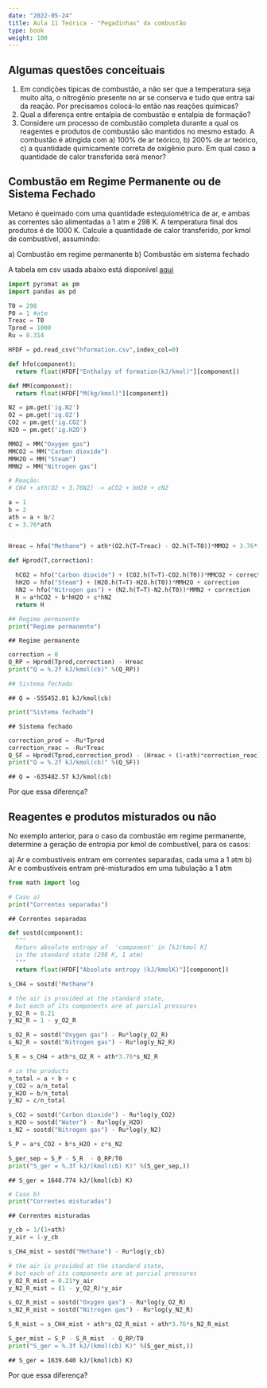 ```yaml
---
date: "2022-05-24"
title: Aula 11 Teórica - "Pegadinhas" da combustão
type: book
weight: 100
---
```


## Algumas questões conceituais

1. Em condições típicas de combustão, a não ser que a temperatura seja muito alta, o nitrogênio presente no ar se conserva e tudo que entra sai da reação. Por precisamos colocá-lo então nas reações químicas?
2. Qual a diferença entre entalpia de combustão e entalpia de formação?
3. Considere um processo de combustão completa durante a qual os reagentes e produtos de combustão são mantidos no mesmo estado. A combustão é atingida com a) 100% de ar teórico, b) 200% de ar teórico, c) a quantidade quimicamente correta de oxigênio puro. Em qual caso a quantidade de calor transferida será menor?

## Combustão em Regime Permanente ou de Sistema Fechado

Metano é queimado com uma quantidade estequiométrica de ar, e ambas as correntes são alimentadas a 1 atm e 298 K. A temperatura final dos produtos é de 1000 K. Calcule a quantidade de calor transferido, por kmol de combustível, assumindo:

a) Combustão em regime permanente
b) Combustão em sistema fechado

A tabela em csv usada abaixo está disponível [aqui](http://fpfortkamp.com/disciplinas/mte0001/hformation.csv)


```python
import pyromat as pm
import pandas as pd

T0 = 298
P0 = 1 #atm
Treac = T0
Tprod = 1000
Ru = 8.314

HFDF = pd.read_csv("hformation.csv",index_col=0)

def hfo(component):
  return float(HFDF["Enthalpy of formation(kJ/kmol)"][component])

def MM(component):
  return float(HFDF["M(kg/kmol)"][component])

N2 = pm.get('ig.N2')
O2 = pm.get('ig.O2')
CO2 = pm.get('ig.CO2')
H2O = pm.get('ig.H2O')

MMO2 = MM("Oxygen gas")
MMCO2 = MM("Carbon dioxide")
MMH2O = MM("Steam")
MMN2 = MM("Nitrogen gas")

# Reação:
# CH4 + ath(O2 + 3.76N2) -> aCO2 + bH20 + cN2

a = 1
b = 2
ath = a + b/2
c = 3.76*ath


Hreac = hfo("Methane") + ath*(O2.h(T=Treac) - O2.h(T=T0))*MMO2 + 3.76*(N2.h(T=Treac) - N2.h(T=T0))*MMN2

def Hprod(T,correction):
  
  hCO2 = hfo("Carbon dioxide") + (CO2.h(T=T)-CO2.h(T0))*MMCO2 + correction
  hH2O = hfo("Steam") + (H2O.h(T=T)-H2O.h(T0))*MMH2O + correction
  hN2 = hfo("Nitrogen gas") + (N2.h(T=T)-N2.h(T0))*MMN2 + correction
  H = a*hCO2 + b*hH2O + c*hN2
  return H

## Regime permanente
print("Regime permanente")
```

```
## Regime permanente
```

```python
correction = 0
Q_RP = Hprod(Tprod,correction) - Hreac
print("Q = %.2f kJ/kmol(cb)" %(Q_RP))

## Sistema fechado
```

```
## Q = -555452.01 kJ/kmol(cb)
```

```python
print("Sistema fechado")
```

```
## Sistema fechado
```

```python
correction_prod = -Ru*Tprod
correction_reac = -Ru*Treac
Q_SF = Hprod(Tprod,correction_prod) - (Hreac + (1+ath)*correction_reac)
print("Q = %.2f kJ/kmol(cb)" %(Q_SF))
```

```
## Q = -635482.57 kJ/kmol(cb)
```

Por que essa diferença?

## Reagentes e produtos misturados ou não

No exemplo anterior, para o caso da combustão em regime permanente, determine a geração de entropia por kmol de combustível, para os casos:

a) Ar e combustíveis entram em correntes separadas, cada uma a 1 atm
b) Ar e combustíveis entram pré-misturados em uma tubulação a 1 atm


```python
from math import log

# Caso a)
print("Correntes separadas")
```

```
## Correntes separadas
```

```python
def sostd(component):
  """
  Return absolute entropy of  'component' in [kJ/kmol K]
  in the standard state (298 K, 1 atm)
  """
  return float(HFDF["Absolute entropy (kJ/kmolK)"][component])

s_CH4 = sostd("Methane")

# the air is provided at the standard state, 
# but each of its components are at parcial pressures
y_O2_R = 0.21
y_N2_R = 1 - y_O2_R

s_O2_R = sostd("Oxygen gas") - Ru*log(y_O2_R)
s_N2_R = sostd("Nitrogen gas") - Ru*log(y_N2_R)

S_R = s_CH4 + ath*s_O2_R + ath*3.76*s_N2_R

# in the products
n_total = a + b + c
y_CO2 = a/n_total
y_H2O = b/n_total
y_N2 = c/n_total

s_CO2 = sostd("Carbon dioxide") - Ru*log(y_CO2)
s_H2O = sostd("Water") - Ru*log(y_H2O)
s_N2 = sostd("Nitrogen gas") - Ru*log(y_N2)

S_P = a*s_CO2 + b*s_H2O + c*s_N2

S_ger_sep = S_P - S_R  - Q_RP/T0
print("S_ger = %.3f kJ/(kmol(cb) K)" %(S_ger_sep,))
```

```
## S_ger = 1648.774 kJ/(kmol(cb) K)
```


```python
# Caso b)
print("Correntes misturadas")
```

```
## Correntes misturadas
```

```python
y_cb = 1/(1+ath)
y_air = 1-y_cb

s_CH4_mist = sostd("Methane") - Ru*log(y_cb)

# the air is provided at the standard state, 
# but each of its components are at parcial pressures
y_O2_R_mist = 0.21*y_air
y_N2_R_mist = (1 - y_O2_R)*y_air

s_O2_R_mist = sostd("Oxygen gas") - Ru*log(y_O2_R)
s_N2_R_mist = sostd("Nitrogen gas") - Ru*log(y_N2_R)

S_R_mist = s_CH4_mist + ath*s_O2_R_mist + ath*3.76*s_N2_R_mist

S_ger_mist = S_P - S_R_mist  - Q_RP/T0
print("S_ger = %.3f kJ/(kmol(cb) K)" %(S_ger_mist,))
```

```
## S_ger = 1639.640 kJ/(kmol(cb) K)
```

Por que essa diferença?
